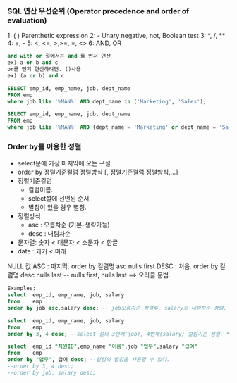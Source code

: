 ### SQL 연산 우선순위 (Operator precedence and order of evaluation)
1: ( )  Parenthetic expression
2: - Unary negative, not, Boolean test
3: *, /, **
4: +, -
5: <, <=, >,>=, =, <>
6: AND, OR
```SQL
and with or 절에서는 and 를 먼저 연산
ex) a or b and c
or를 먼저 연산하려면. ()사용
ex) (a or b) and c

SELECT emp_id, emp_name, job, dept_name
FROM emp
where job like '%MAN%' AND dept_name in ('Marketing', 'Sales');

SELECT emp_id, emp_name, job, dept_name
FROM emp
where job like '%MAN%' AND (dept_name = 'Marketing' or dept_name = 'Sales');
```

### Order by를 이용한 정렬
- select문에 가장 마지막에 오는 구절.
- order by 정렬기준컬럼 정렬방식 [, 정렬기준컬럼 정렬방식,...]
- 정렬기준컬럼
	- 컬럼이름.
	- select절에 선언된 순서.
	- 별칭이 있을 경우 별칭.
- 정렬방식
	- asc : 오름차순 (기본-생략가능)
	- desc : 내림차순
- 문자열: 숫자 < 대문자 < 소문자 < 한글
- date : 과거 < 미래	

NULL 값
ASC : 마지막.  order by 컬럼명 asc nulls first
DESC : 처음.   order by 컬럼명 desc nulls last
-- nulls first, nulls last ==> 오라클 문법.
```SQL
Examples:
select  emp_id, emp_name, job, salary
from    emp
order by job asc,salary desc; -- job오름차순 정렬후, salary로 내림차순 정렬.

select  emp_id, emp_name, job, salary
from    emp
order by 3, 4 desc; --select 절의 3번째(job), 4번째(salary) 컬럼기준 정렬. ***테입블의 컬럼순서가 아니라 select절에 선언한 컬럼순서

select  emp_id "직원ID",emp_name "이름",job "업무",salary "급여"
from    emp
order by "업무", 급여 desc; --컬럼의 별칭을 사용할 수 있다.
--order by 3, 4 desc;
--order by job, salary desc;
```



